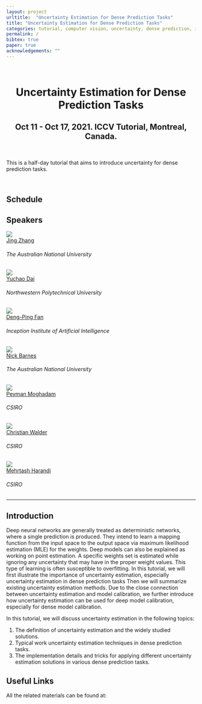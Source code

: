 ```yaml
---
layout: project
urltitle:  "Uncertainty Estimation for Dense Prediction Tasks"
title: "Uncertainty Estimation for Dense Prediction Tasks"
categories: tutorial, computer vision, uncertainty, dense prediction, iccv, 2021
permalink: /
bibtex: true
paper: true
acknowledgements: ""
---
```


<br />
<div class="row">
  <div class="col-xs-12">
    <center><h1>Uncertainty Estimation for Dense Prediction Tasks</h1></center>
    <center><h2>Oct 11 - Oct 17, 2021. ICCV Tutorial, Montreal, Canada.</h2></center>
  </div>
</div>

<br />

<div class="row">
    <div class="col-xs-12">
        <p>
	  This is a half-day tutorial that aims to introduce uncertainty for dense prediction tasks. 
        </p>
    </div>
</div>

<br />

<div class="row" id="schedule">
  <div class="col-md-4 col-xs-12">
    <h2>Schedule</h2>
  </div>
</div>

<!-- Speakers -->
<div class="row" id="speakers">
  <div class="col-xs-12">
    <h2>Speakers</h2>
  </div>
</div>
<div class="row">
  <div class="col-xs-6 col-lg-3">
    <a href="http://jingzhang617.github.io/">
      <img class="people-pic" src="{{ "./static/img/people/jing.jpg" | prepend:site.baseurl }}">
    </a>
    <div class="people-name">
      <a href="http://jingzhang617.github.io/">Jing Zhang</a>
      <h6>The Australian National University</h6>
    </div>
  </div>
  <div class="col-xs-6 col-lg-3">
    <a href="https://sites.google.com/site/daiyuchao/">
      <img class="people-pic" src="{{ "./static/img/people/yuchao.jpg" | prepend:site.baseurl }}">
    </a>
    <div class="people-name">
      <a href="https://sites.google.com/site/daiyuchao/">Yuchao Dai</a>
      <h6>Northwestern Polytechnical University</h6>
    </div>
  </div>
	
  <div class="col-xs-6 col-lg-3">
    <a href="http://dpfan.net/">
      <img class="people-pic" src="{{ "./static/img/people/dengping.jpg" | prepend:site.baseurl }}">
    </a>
    <div class="people-name">
      <a href="http://dpfan.net/">Deng-Ping Fan</a>
      <h6>Inception Institute of Artificial Intelligence</h6>
    </div>
  </div>
	
  <div class="col-xs-6 col-lg-3">
    <a href="http://users.cecs.anu.edu.au/~nmb/">
      <img class="people-pic" src="{{ "./static/img/people/nick.jpg" | prepend:site.baseurl }}">
    </a>
    <div class="people-name">
      <a href="http://users.cecs.anu.edu.au/~nmb/">Nick Barnes</a>
      <h6>The Australian National University</h6>
    </div>
  </div>
	
  <div class="col-xs-6 col-lg-3">
    <a href="https://people.csiro.au/m/p/peyman-moghadam/">
      <img class="people-pic" src="{{ "./static/img/people/peyman.jpg" | prepend:site.baseurl }}">
    </a>
    <div class="people-name">
      <a href="https://people.csiro.au/m/p/peyman-moghadam/">Peyman Moghadam</a>
      <h6>CSIRO</h6>
    </div>
  </div>

<div class="col-xs-6 col-lg-3">
    <a href="https://cecs.anu.edu.au/people/christian-walder/">
      <img class="people-pic" src="{{ "./static/img/people/walder.jpg" | prepend:site.baseurl }}">
    </a>
    <div class="people-name">
      <a href="https://cecs.anu.edu.au/people/christian-walder/">Christian Walder</a>
      <h6>CSIRO</h6>
    </div>
  </div>

<div class="col-xs-6 col-lg-3">
    <a href="https://www.monash.edu/engineering/mehrtashharandi/">
      <img class="people-pic" src="{{ "./static/img/people/mehrtash.jpg" | prepend:site.baseurl }}">
    </a>
    <div class="people-name">
      <a href="https://www.monash.edu/engineering/mehrtashharandi/">Mehrtash Harandi</a>
      <h6>CSIRO</h6>
    </div>
  </div>

<hr />

<!-- Intro -->
<div class="row" id="intro">
    <div class="col-xs-12">
        <h2>Introduction</h2>
        <p>Deep neural networks are generally treated as deterministic networks, where a single prediction is produced. They intend to learn a mapping function from the input space to the output space via maximum likelihood estimation (MLE) for the weights. Deep models can also be explained as working on point estimation. A specific weights set is estimated while ignoring any uncertainty that may have in the proper weight values. This type of learning is often susceptible to overfitting. In this tutorial, we will first illustrate the importance of uncertainty estimation, especially uncertainty estimation in dense prediction tasks Then we will summarize existing uncertainty estimation methods. Due to the close connection between uncertainty estimation and model calibration, we further introduce how uncertainty estimation can be used for deep model calibration, especially for dense model calibration.

In this tutorial, we will discuss uncertainty estimation in the following topics:
1. The definition of uncertainty estimation and the widely studied solutions.
2. Typical work uncertainty estimation techniques in dense prediction tasks.
3. The implementation details and tricks for applying different uncertainty estimation solutions in various dense prediction tasks.
        </p>
    </div>
</div>
	
<!-- Links -->
<div class="row" id="links">
    <div class="col-xs-12">
        <h2>Useful Links</h2>
        <p>All the related materials can be found at: <p><a href="https://github.com/JingZhang617/latent_variable_models/"></a></p>
        </p>
    </div>
</div>


